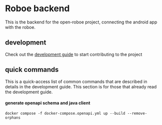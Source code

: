 # Roboe backend

This is the backend for the open-roboe project, connecting the android app with the roboe.

## development

Check out the [development guide](./docs/development.md) to start contributing to the project

## quick commands

This is a quick-access list of common commands that are described in details in the development guide.
This section is for those that already read the development guide.

#### generate openapi schema and java client

    docker compose -f docker-compose.openapi.yml up --build --remove-orphans

